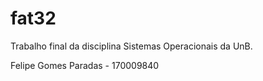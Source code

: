 # fat32

Trabalho final da disciplina Sistemas Operacionais da UnB.

Felipe Gomes Paradas - 170009840
